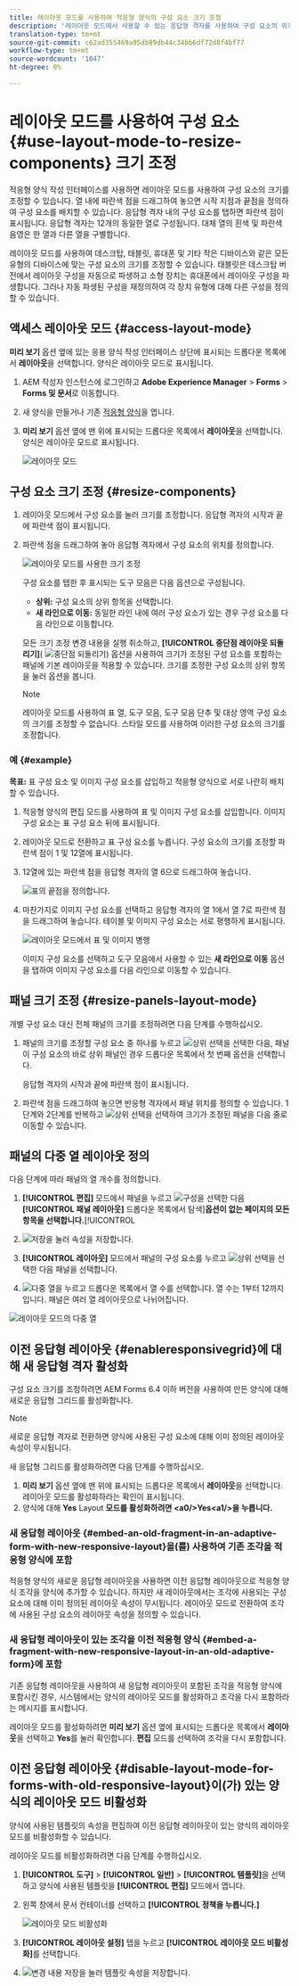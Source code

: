 ```yaml
---
title: 레이아웃 모드를 사용하여 적응형 양식의 구성 요소 크기 조정
description: '레이아웃 모드에서 사용할 수 있는 응답형 격자를 사용하여 구성 요소의 위치를 정의합니다. '
translation-type: tm+mt
source-git-commit: c62ad355469a95db89db44c34bb6df72d8f4bf77
workflow-type: tm+mt
source-wordcount: '1047'
ht-degree: 0%

---
```



# 레이아웃 모드를 사용하여 구성 요소 {#use-layout-mode-to-resize-components} 크기 조정

적응형 양식 작성 인터페이스를 사용하면 레이아웃 모드를 사용하여 구성 요소의 크기를 조정할 수 있습니다. 열 내에 파란색 점을 드래그하여 놓으면 시작 지점과 끝점을 정의하여 구성 요소를 배치할 수 있습니다. 응답형 격자 내의 구성 요소를 탭하면 파란색 점이 표시됩니다. 응답형 격자는 12개의 동일한 열로 구성됩니다. 대체 열의 흰색 및 파란색 음영은 한 열과 다른 열을 구별합니다.

레이아웃 모드를 사용하여 데스크탑, 태블릿, 휴대폰 및 기타 작은 디바이스와 같은 모든 유형의 디바이스에 맞는 구성 요소의 크기를 조정할 수 있습니다. 태블릿은 데스크탑 버전에서 레이아웃 구성을 자동으로 파생하고 소형 장치는 휴대폰에서 레이아웃 구성을 파생합니다. 그러나 자동 파생된 구성을 재정의하여 각 장치 유형에 대해 다른 구성을 정의할 수 있습니다.

## 액세스 레이아웃 모드 {#access-layout-mode}

**미리 보기** 옵션 옆에 있는 응용 양식 작성 인터페이스 상단에 표시되는 드롭다운 목록에서 **레이아웃**&#x200B;을 선택합니다. 양식은 레이아웃 모드로 표시됩니다.

1. AEM 작성자 인스턴스에 로그인하고 **Adobe Experience Manager** > **Forms** > **Forms 및 문서**&#x200B;로 이동합니다.
1. 새 양식을 만들거나 기존 [적응형 양식](../../forms/using/creating-adaptive-form.md)을 엽니다.
1. **미리 보기** 옵션 옆에 맨 위에 표시되는 드롭다운 목록에서 **레이아웃**&#x200B;을 선택합니다. 양식은 레이아웃 모드로 표시됩니다.

   ![레이아웃 모드](assets/layout_mode_ic_new.png)

## 구성 요소 크기 조정 {#resize-components}

1. 레이아웃 모드에서 구성 요소를 눌러 크기를 조정합니다. 응답형 격자의 시작과 끝에 파란색 점이 표시됩니다.
1. 파란색 점을 드래그하여 놓아 응답형 격자에서 구성 요소의 위치를 정의합니다.

   ![레이아웃 모드를 사용한 크기 조정](assets/layout_mode_resize_new_updated.png)

   구성 요소를 탭한 후 표시되는 도구 모음은 다음 옵션으로 구성됩니다.

   * **상위:** 구성 요소의 상위 항목을 선택합니다.
   * **새 라인으로 이동:** 동일한 라인 내에 여러 구성 요소가 있는 경우 구성 요소를 다음 라인으로 이동합니다.

   모든 크기 조정 변경 내용을 실행 취소하고, **[!UICONTROL 중단점 레이아웃 되돌리기]**( ![중단점 되돌리기](assets/reverttopreviouslypublishedversion.png)) 옵션을 사용하여 크기가 조정된 구성 요소를 포함하는 패널에 기본 레이아웃을 적용할 수 있습니다. 크기를 조정한 구성 요소의 상위 항목을 눌러 옵션을 봅니다.

   >[!NOTE]
   >
   >레이아웃 모드를 사용하여 표 열, 도구 모음, 도구 모음 단추 및 대상 영역 구성 요소의 크기를 조정할 수 없습니다. 스타일 모드를 사용하여 이러한 구성 요소의 크기를 조정합니다.

### 예 {#example}

**목표:** 표 구성 요소 및 이미지 구성 요소를 삽입하고 적응형 양식으로 서로 나란히 배치할 수 있습니다.

1. 적응형 양식의 편집 모드를 사용하여 표 및 이미지 구성 요소를 삽입합니다. 이미지 구성 요소는 표 구성 요소 뒤에 표시됩니다.
1. 레이아웃 모드로 전환하고 표 구성 요소를 누릅니다. 구성 요소의 크기를 조정할 파란색 점이 1 및 12열에 표시됩니다.
1. 12열에 있는 파란색 점을 응답형 격자의 열 6으로 드래그하여 놓습니다.

   ![표의 끝점을 정의합니다.](assets/layout_mode_end_point_table_new.png)

1. 마찬가지로 이미지 구성 요소를 선택하고 응답형 격자의 열 1에서 열 7로 파란색 점을 드래그하여 놓습니다. 테이블 및 이미지 구성 요소는 서로 평행하게 표시됩니다.

   ![레이아웃 모드에서 표 및 이미지 병행](assets/table_image_parallel_new.png)

   이미지 구성 요소를 선택하고 도구 모음에서 사용할 수 있는 **새 라인으로 이동** 옵션을 탭하여 이미지 구성 요소를 다음 라인으로 이동할 수 있습니다.

## 패널 크기 조정 {#resize-panels-layout-mode}

개별 구성 요소 대신 전체 패널의 크기를 조정하려면 다음 단계를 수행하십시오.

1. 패널의 크기를 조정할 구성 요소 중 하나를 누르고 ![상위 선택](assets/select_parent_icon.svg)을 선택한 다음, 패널이 구성 요소의 바로 상위 패널인 경우 드롭다운 목록에서 첫 번째 옵션을 선택합니다.

   응답형 격자의 시작과 끝에 파란색 점이 표시됩니다.

1. 파란색 점을 드래그하여 놓으면 반응형 격자에서 패널 위치를 정의할 수 있습니다.
1단계와 2단계를 반복하고 ![상위 선택](assets/float_to_new_line_icon.svg)을 선택하여 크기가 조정된 패널을 다음 줄로 이동할 수 있습니다.

## 패널의 다중 열 레이아웃 정의

다음 단계에 따라 패널의 열 개수를 정의합니다.

1. **[!UICONTROL 편집]** 모드에서 패널을 누르고 ![구성](assets/configure_icon.png)을 선택한 다음 **[!UICONTROL 패널 레이아웃]** 드롭다운 목록에서 탐색&#x200B;]**옵션이 없는 페이지의 모든 항목을 선택합니다.**[!UICONTROL 

1. ![저장](assets/save_icon.svg)을 눌러 속성을 저장합니다.

1. **[!UICONTROL 레이아웃]** 모드에서 패널의 구성 요소를 누르고 ![상위 선택](assets/select_parent_icon.svg)을 선택한 다음 패널을 선택합니다.

1. ![다중 열](assets/multi-column.svg)을 누르고 드롭다운 목록에서 열 수를 선택합니다. 열 수는 1부터 12까지입니다. 패널은 여러 열 레이아웃으로 나뉘어집니다.

![레이아웃 모드의 다중 열](assets/multi-column-layout.png)

## 이전 응답형 레이아웃 {#enableresponsivegrid}에 대해 새 응답형 격자 활성화

구성 요소 크기를 조정하려면 AEM Forms 6.4 이하 버전을 사용하여 만든 양식에 대해 새로운 응답형 그리드를 활성화합니다.

>[!NOTE]
>
>새로운 응답형 격자로 전환하면 양식에 사용된 구성 요소에 대해 이미 정의된 레이아웃 속성이 무시됩니다.

새 응답형 그리드를 활성화하려면 다음 단계를 수행하십시오.

1. **미리 보기** 옵션 옆에 맨 위에 표시되는 드롭다운 목록에서 **레이아웃**&#x200B;을 선택합니다. 레이아웃 모드를 활성화하라는 확인이 표시됩니다.
1. 양식에 대해 **Yes** Layout **모드를 활성화하려면 &lt;a0/>Yes&lt;a1/>을 누릅니다.**

### 새 응답형 레이아웃 {#embed-an-old-fragment-in-an-adaptive-form-with-new-responsive-layout}을(를) 사용하여 기존 조각을 적응형 양식에 포함

적응형 양식의 새로운 응답형 레이아웃을 사용하면 이전 응답형 레이아웃으로 적응형 양식 조각을 양식에 추가할 수 있습니다. 하지만 새 레이아웃에서는 조각에 사용되는 구성 요소에 대해 이미 정의된 레이아웃 속성이 무시됩니다. 레이아웃 모드로 전환하여 조각에 사용된 구성 요소의 레이아웃 속성을 정의할 수 있습니다.

### 새 응답형 레이아웃이 있는 조각을 이전 적응형 양식 {#embed-a-fragment-with-new-responsive-layout-in-an-old-adaptive-form}에 포함

기존 응답형 레이아웃을 사용하여 새 응답형 레이아웃이 포함된 조각을 적응형 양식에 포함시킨 경우, 시스템에서는 양식의 레이아웃 모드를 활성화하고 조각을 다시 포함하라는 메시지를 표시합니다.

레이아웃 모드를 활성화하려면 **미리 보기** 옵션 옆에 표시되는 드롭다운 목록에서 **레이아웃**&#x200B;을 선택하고 **Yes**&#x200B;를 눌러 확인합니다. **편집** 모드를 선택하여 조각을 다시 포함합니다.

## 이전 응답형 레이아웃 {#disable-layout-mode-for-forms-with-old-responsive-layout}이(가) 있는 양식의 레이아웃 모드 비활성화

양식에 사용된 템플릿의 속성을 편집하여 이전 응답형 레이아웃이 있는 양식의 레이아웃 모드를 비활성화할 수 있습니다.

레이아웃 모드를 비활성화하려면 다음 단계를 수행하십시오.

1. **[!UICONTROL 도구]** > **[!UICONTROL 일반]** > **[!UICONTROL 템플릿]**&#x200B;을 선택하고 양식에 사용된 템플릿을 **[!UICONTROL 편집]** 모드에서 엽니다.
1. 왼쪽 창에서 문서 컨테이너를 선택하고 **[!UICONTROL 정책을 누릅니다.]**

   ![레이아웃 모드 비활성화](assets/policy_disable_layout_mode.png)

1. **[!UICONTROL 레이아웃 설정]** 탭을 누르고 **[!UICONTROL 레이아웃 모드 비활성화]**&#x200B;를 선택합니다.
1. ![변경 내용 저장](assets/save_icon.png)을 눌러 템플릿 속성을 저장합니다.


